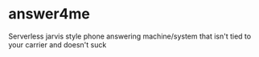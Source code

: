 # answer4me
Serverless jarvis style phone answering machine/system that isn't tied to your carrier and doesn't suck
